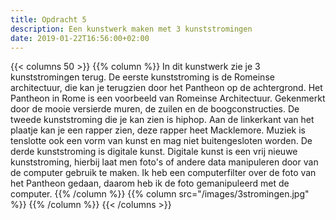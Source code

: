 ```yaml
---
title: Opdracht 5
description: Een kunstwerk maken met 3 kunststromingen
date: 2019-01-22T16:56:00+02:00
---
```

{{< columns 50 >}}
{{% column %}}
In dit kunstwerk zie je 3 kunststromingen terug. De eerste kunststroming is de Romeinse architectuur, die kan je terugzien door het Pantheon op de achtergrond. Het Pantheon in Rome is een voorbeeld van Romeinse Architectuur. Gekenmerkt door de mooie versierde muren, de zuilen en de boogconstructies. De tweede kunststroming die je kan zien is hiphop. Aan de linkerkant van het plaatje kan je een rapper zien, deze rapper heet Macklemore. Muziek is tenslotte ook een vorm van kunst en mag niet buitengesloten worden. De derde kunststroming is digitale kunst. Digitale kunst is een vrij nieuwe kunststroming, hierbij laat men foto's of andere data manipuleren door van de computer gebruik te maken. Ik heb een computerfilter over de foto van het Pantheon gedaan, daarom heb ik de foto gemanipuleerd met de computer.
{{% /column %}}
{{% column src="/images/3stromingen.jpg" %}}
{{% /column %}}
{{< /columns >}}